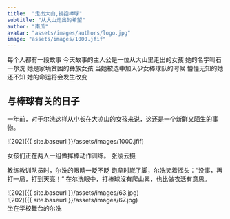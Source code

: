 ```yaml
---
title:  "走出大山,拥抱棒球"
subtitle: "从大山走出的希望"
author: "南瓜"
avatar: "assets/images/authors/logo.jpg"
image: "assets/images/1000.jfif"
---
```


 每个人都有一段故事
 今天故事的主人公是一位从大山里走出的女孩
 她的名字叫石一尔洗
 她是家境贫困的彝族女孩
 当她被选中加入少女棒球队的时候
 懵懂无知的她还不知
 她的命运将会发生改变
 
 ## 与棒球有关的日子
 一年前，对于尔洗这样从小长在大凉山的女孩来说，这还是一个新鲜又陌生的事物。
 
 ![202]({{ site.baseurl }}/assets/images/1000.jfif)  

女孩们正在两人一组做挥棒动作训练。 张凌云摄

教练教训队员时，尔洗的眼睛一眨不眨
跑垒时崴了脚，尔洗笑着摇头：“没事，再打一局，打到天亮！”
在尔洗眼中，打棒球沒有爬山累，也比做农活有意思。

 ![202]({{ site.baseurl }}/assets/images/63.jpg)  
 ![202]({{ site.baseurl }}/assets/images/67.jpg)  
坐在学校舞台的尔洗
